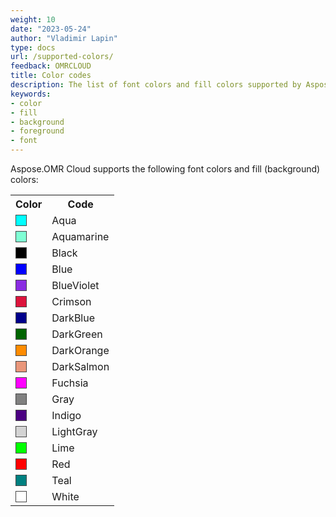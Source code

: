 ```yaml
---
weight: 10
date: "2023-05-24"
author: "Vladimir Lapin"
type: docs
url: /supported-colors/
feedback: OMRCLOUD
title: Color codes
description: The list of font colors and fill colors supported by Aspose.OMR Cloud.
keywords:
- color
- fill
- background
- foreground
- font
---
```


Aspose.OMR Cloud supports the following font colors and fill (background) colors:

<table>
<tr><th>Color</th><th>Code</th></tr>
<tr><td><div style="width:16px;height:16px;margin-right:8px;border:solid 1px #444444;background-color:Aqua;"></div></td><td>Aqua</td></tr>
<tr><td><div style="width:16px;height:16px;margin-right:8px;border:solid 1px #444444;background-color:Aquamarine;"></div></td><td>Aquamarine</td></tr>
<tr><td><div style="width:16px;height:16px;margin-right:8px;border:solid 1px #444444;background-color:Black;"></div></td><td>Black</td></tr>
<tr><td><div style="width:16px;height:16px;margin-right:8px;border:solid 1px #444444;background-color:Blue;"></div></td><td>Blue</td></tr>
<tr><td><div style="width:16px;height:16px;margin-right:8px;border:solid 1px #444444;background-color:BlueViolet;"></div></td><td>BlueViolet</td></tr>
<tr><td><div style="width:16px;height:16px;margin-right:8px;border:solid 1px #444444;background-color:Crimson;"></div></td><td>Crimson</td></tr>
<tr><td><div style="width:16px;height:16px;margin-right:8px;border:solid 1px #444444;background-color:DarkBlue;"></div></td><td>DarkBlue</td></tr>
<tr><td><div style="width:16px;height:16px;margin-right:8px;border:solid 1px #444444;background-color:DarkGreen;"></div></td><td>DarkGreen</td></tr>
<tr><td><div style="width:16px;height:16px;margin-right:8px;border:solid 1px #444444;background-color:DarkOrange;"></div></td><td>DarkOrange</td></tr>
<tr><td><div style="width:16px;height:16px;margin-right:8px;border:solid 1px #444444;background-color:DarkSalmon;"></div></td><td>DarkSalmon</td></tr>
<tr><td><div style="width:16px;height:16px;margin-right:8px;border:solid 1px #444444;background-color:Fuchsia;"></div></td><td>Fuchsia</td></tr>
<tr><td><div style="width:16px;height:16px;margin-right:8px;border:solid 1px #444444;background-color:Gray;"></div></td><td>Gray</td></tr>
<tr><td><div style="width:16px;height:16px;margin-right:8px;border:solid 1px #444444;background-color:Indigo;"></div></td><td>Indigo</td></tr>
<tr><td><div style="width:16px;height:16px;margin-right:8px;border:solid 1px #444444;background-color:LightGray;"></div></td><td>LightGray</td></tr>
<tr><td><div style="width:16px;height:16px;margin-right:8px;border:solid 1px #444444;background-color:Lime;"></div></td><td>Lime</td></tr>
<tr><td><div style="width:16px;height:16px;margin-right:8px;border:solid 1px #444444;background-color:Red;"></div></td><td>Red</td></tr>
<tr><td><div style="width:16px;height:16px;margin-right:8px;border:solid 1px #444444;background-color:Teal;"></div></td><td>Teal</td></tr>
<tr><td><div style="width:16px;height:16px;margin-right:8px;border:solid 1px #444444;background-color:White;"></div></td><td>White</td></tr>
</table>
